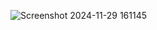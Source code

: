 

![Screenshot 2024-11-29 161145](https://github.com/user-attachments/assets/b292119b-cd38-40bf-9f34-515f1c8222d2)
